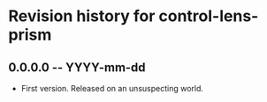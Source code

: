 # Revision history for control-lens-prism

## 0.0.0.0 -- YYYY-mm-dd

* First version. Released on an unsuspecting world.
